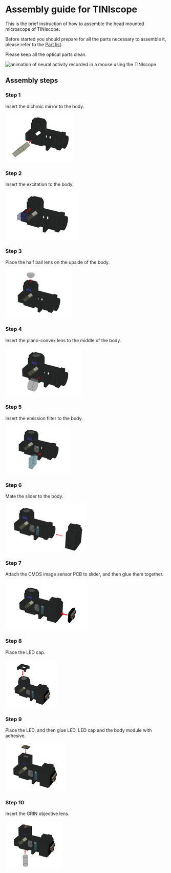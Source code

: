 # Assembly guide for TINIscope
This is the brief instruction of how to assemble the head mounted microscope of TINIscope.

Before started you should prepare for all the parts necessary to assemble it, please refer to the [Part list](.PartList_tiniscope.md).

Please keep all the optical parts clean. 

<img src="https://github.com/zhoupc/TINIscope/assets/51817953/3250388c-eef1-4473-91dc-a9a9d50e34c2" alt="animation of neural activity recorded in a mouse using the TINIscope" width="300" />

## Assembly steps 
### Step 1
Insert the dichroic mirror to the body.

<img src="../assets/assembly picture/step 1.png" alt="step1" height="150"/>

### Step 2
Insert the excitation to the body.

<img src="../assets/assembly picture/step 2.png" alt="step2" height="150"/>

### Step 3
Place the half ball lens on the upside of the body.

<img src="../assets/assembly picture/step 3.png" alt="step3" height="150"/>

### Step 4
Insert the plano-convex lens to the middle of the body.

<img src="../assets/assembly picture/step 4.png" alt="step4" height="150"/>

### Step 5
Insert the emission filter to the body.

<img src="../assets/assembly picture/step 5.png" alt="step5" height="150"/>

### Step 6
Mate the slider to the body.

<img src="../assets/assembly picture/step 6.png" alt="step6" height="150"/>

### Step 7
Attach the CMOS image sensor PCB to slider, and then glue them together.

<img src="../assets/assembly picture/step 7.png" alt="step7" height="150"/>

### Step 8
Place the LED cap.

<img src="../assets/assembly picture/step 8.png" alt="step8" height="150"/>

### Step 9
Place the LED, and then glue LED, LED cap and the body module with adhesive.

<img src="../assets/assembly picture/step 9.png" alt="step9" height="150"/>

### Step 10
Insert the GRIN objective lens.

<img src="../assets/assembly picture/step 10.png" alt="step10" height="150"/>
